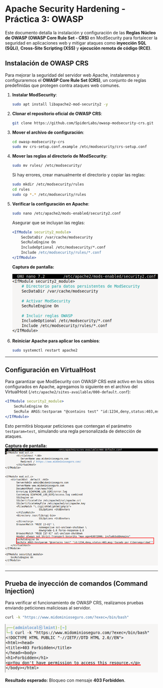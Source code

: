 # Apache Security Hardening - Práctica 3: OWASP

Este documento detalla la instalación y configuración de las **Reglas Núcleo de OWASP (OWASP Core Rule Set - CRS)** en ModSecurity para fortalecer la seguridad en aplicaciones web y mitigar ataques como **inyección SQL (SQLi)**, **Cross-Site Scripting (XSS)** y **ejecución remota de código (RCE)**.

## Instalación de OWASP CRS

Para mejorar la seguridad del servidor web Apache, instalaremos y configuraremos el **OWASP Core Rule Set (CRS)**, un conjunto de reglas predefinidas que protegen contra ataques web comunes.

1. **Instalar ModSecurity**:
   ```bash
   sudo apt install libapache2-mod-security2 -y
   ```

2. **Clonar el repositorio oficial de OWASP CRS**:
   ```bash
   git clone https://github.com/SpiderLabs/owasp-modsecurity-crs.git
   ```

3. **Mover el archivo de configuración**:
   ```bash
   cd owasp-modsecurity-crs
   sudo mv crs-setup.conf.example /etc/modsecurity/crs-setup.conf
   ```

4. **Mover las reglas al directorio de ModSecurity**:
   ```bash
   sudo mv rules/ /etc/modsecurity/
   ```
   Si hay errores, crear manualmente el directorio y copiar las reglas:
   ```bash
   sudo mkdir /etc/modsecurity/rules
   cd rules
   sudo cp *.* /etc/modsecurity/rules
   ```

5. **Verificar la configuración en Apache**:
   ```bash
   sudo nano /etc/apache2/mods-enabled/security2.conf
   ```
   Asegurar que se incluyan las reglas:
   ```apache
   <IfModule security2_module>
       SecDataDir /var/cache/modsecurity
       SecRuleEngine On
       IncludeOptional /etc/modsecurity/*.conf
       Include /etc/modsecurity/rules/*.conf
   </IfModule>
   ```


   **Captura de pantalla:**

   ![Configuración de security2.conf](assets/1%20-%20security2.conf.png)

6. **Reiniciar Apache para aplicar los cambios**:
   ```bash
   sudo systemctl restart apache2
   ```

---

## Configuración en VirtualHost

Para garantizar que ModSecurity con OWASP CRS esté activo en los sitios configurados en Apache, agregamos lo siguiente en el archivo del VirtualHost (`/etc/apache2/sites-available/000-default.conf`):

```apache
<IfModule security2_module>
    SecRuleEngine On
    SecRule ARGS:testparam "@contains test" "id:1234,deny,status:403,msg:'Cazado por Ciberseguridad'"
</IfModule>
```

Esto permitirá bloquear peticiones que contengan el parámetro `testparam=test`, simulando una regla personalizada de detección de ataques.

**Captura de pantalla:**
![Habilitación en VirtualHost](assets/2%20-%20Enable%20in%20000-default.conf.png)

---

## Prueba de inyección de comandos (Command Injection)

Para verificar el funcionamiento de OWASP CRS, realizamos pruebas enviando peticiones maliciosas al servidor.

```bash
curl -k "https://www.midominioseguro.com/?exec=/bin/bash"
```

![Prueba de seguridad](assets/3%20-%20Test.png)



**Resultado esperado:** Bloqueo con mensaje **403 Forbidden**.
